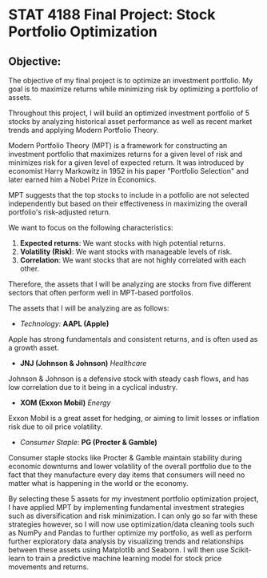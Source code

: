 # STAT 4188 Final Project: Stock Portfolio Optimization

## Objective:

The objective of my final project is to optimize an investment portfolio. My goal is to maximize returns while minimizing risk by optimizing a portfolio of assets.

Throughout this project, I will build an optimized investment portfolio of 5 stocks by analyzing historical asset performance as well as recent market trends and applying Modern Portfolio Theory.

Modern Portfolio Theory (MPT) is a framework for constructing an investment portfolio that maximizes returns for a given level of risk and minimizes risk for a given level of expected return. It was introduced by economist Harry Markowitz in 1952 in his paper "Portfolio Selection" and later earned him a Nobel Prize in Economics.

MPT suggests that the top stocks to include in a potfolio are not selected independently but based on their effectiveness in maximizing the overall portfolio's risk-adjusted return.

We want to focus on the following characteristics:
1. **Expected returns**: We want stocks with high potential returns.
2. **Volatility (Risk)**: We want stocks with manageable levels of risk.
3. **Correlation**: We want stocks that are not highly correlated with each other.

Therefore, the assets that I will be analyzing are stocks from five different sectors that often perform well in MPT-based portfolios.

The assets that I will be analyzing are as follows:

- *Technology:* **AAPL (Apple)** 

Apple has strong fundamentals and consistent returns, and is often used as a growth asset.

- **JNJ (Johnson & Johnson)** *Healthcare*

Johnson & Johnson is a defensive stock with steady cash flows, and has low correlation due to it being in a cyclical industry.

- **XOM (Exxon Mobil)** *Energy*

Exxon Mobil is a great asset for hedging, or aiming to  limit losses or inflation risk due to oil price volatility.

- *Consumer Staple*: **PG (Procter & Gamble)**

Consumer staple stocks like Procter & Gamble maintain stability during economic downturns and lower volatility of the overall portfolio due to the fact that they manufacture every day items that consumers will need no matter what is happening in the world or the economy.

By selecting these 5 assets for my investment portfolio optimization project, I have applied MPT by implementing fundamental investment strategies such as diversification and risk minimization. I can only go so far with these strategies however, so I will now use optimization/data cleaning tools such as NumPy and Pandas to further optimize my portfolio, as well as perform further exploratory data analysis by visualizing trends and relationships between these assets using Matplotlib and Seaborn. I will then use Scikit-learn to train a predictive machine learning model for stock price movements and returns.